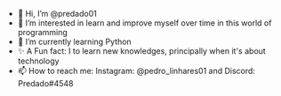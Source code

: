 - 👋 Hi, I’m @predado01
- 👀 I’m interested in learn and improve myself over time in this world of programming
- 🌱 I’m currently learning Python
- ✨ A Fun fact: I to learn new knowledges, principally when it's about technology
- 📫 How to reach me:
Instagram: @pedro_linhares01 and Discord: Predado#4548

<!---
predado01/predado01 is a ✨ special ✨ repository because its `README.md` (this file) appears on your GitHub profile.
You can click the Preview link to take a look at your changes.
--->
